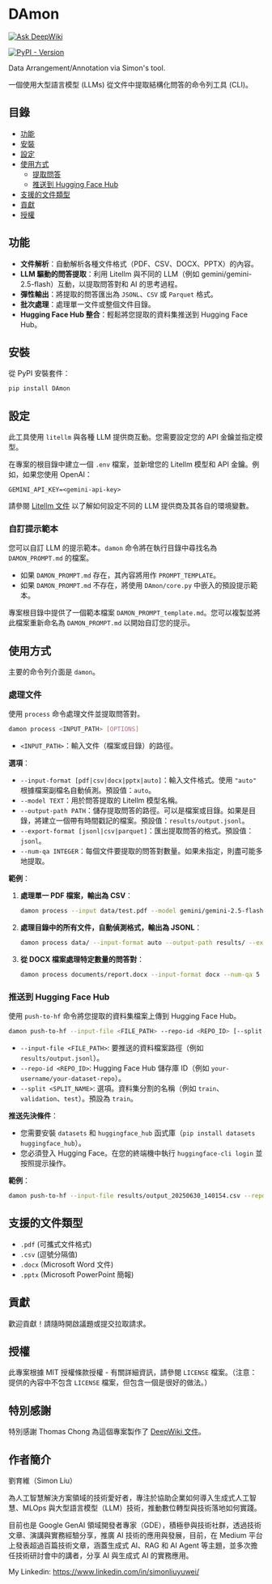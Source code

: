 # DAmon

[![Ask DeepWiki](https://deepwiki.com/badge.svg)](https://deepwiki.com/simonliu-ai-product/DAmon)

[![PyPI - Version](https://img.shields.io/pypi/v/DAmon/0.1.2)](https://pypi.org/project/DAmon/0.1.2/)

Data Arrangement/Annotation via Simon's tool.

一個使用大型語言模型 (LLMs) 從文件中提取結構化問答的命令列工具 (CLI)。

## 目錄

- [功能](#功能)
- [安裝](#安裝)
- [設定](#設定)
- [使用方式](#使用方式)
  - [提取問答](#提取問答)
  - [推送到 Hugging Face Hub](#推送到-hugging-face-hub)
- [支援的文件類型](#支援的文件類型)
- [貢獻](#貢獻)
- [授權](#授權)

## 功能

- **文件解析**：自動解析各種文件格式（PDF、CSV、DOCX、PPTX）的內容。
- **LLM 驅動的問答提取**：利用 Litellm 與不同的 LLM（例如 gemini/gemini-2.5-flash）互動，以提取問答對和 AI 的思考過程。
- **彈性輸出**：將提取的問答匯出為 `JSONL`、`CSV` 或 `Parquet` 格式。
- **批次處理**：處理單一文件或整個文件目錄。
- **Hugging Face Hub 整合**：輕鬆將您提取的資料集推送到 Hugging Face Hub。

## 安裝

從 PyPI 安裝套件：

```bash
pip install DAmon
```

## 設定

此工具使用 `litellm` 與各種 LLM 提供商互動。您需要設定您的 API 金鑰並指定模型。

在專案的根目錄中建立一個 `.env` 檔案，並新增您的 Litellm 模型和 API 金鑰。例如，如果您使用 OpenAI：

```dotenv
GEMINI_API_KEY=<gemini-api-key>
```

請參閱 [Litellm 文件](https://litellm.ai/docs/providers) 以了解如何設定不同的 LLM 提供商及其各自的環境變數。

### 自訂提示範本

您可以自訂 LLM 的提示範本。`damon` 命令將在執行目錄中尋找名為 `DAMON_PROMPT.md` 的檔案。

- 如果 `DAMON_PROMPT.md` 存在，其內容將用作 `PROMPT_TEMPLATE`。
- 如果 `DAMON_PROMPT.md` 不存在，將使用 `DAmon/core.py` 中嵌入的預設提示範本。

專案根目錄中提供了一個範本檔案 `DAMON_PROMPT_template.md`。您可以複製並將此檔案重新命名為 `DAMON_PROMPT.md` 以開始自訂您的提示。

## 使用方式

主要的命令列介面是 `damon`。

### 處理文件

使用 `process` 命令處理文件並提取問答對。

```bash
damon process <INPUT_PATH> [OPTIONS]
```

-   `<INPUT_PATH>`：輸入文件（檔案或目錄）的路徑。

**選項**：

-   `--input-format [pdf|csv|docx|pptx|auto]`：輸入文件格式。使用 `"auto"` 根據檔案副檔名自動偵測。預設值：`auto`。
-   `--model TEXT`：用於問答提取的 Litellm 模型名稱。
-   `--output-path PATH`：儲存提取問答的路徑。可以是檔案或目錄。如果是目錄，將建立一個帶有時間戳記的檔案。預設值：`results/output.jsonl`。
-   `--export-format [jsonl|csv|parquet]`：匯出提取問答的格式。預設值：`jsonl`。
-   `--num-qa INTEGER`：每個文件要提取的問答對數量。如果未指定，則盡可能多地提取。

**範例**：

1.  **處理單一 PDF 檔案，輸出為 CSV**：

    ```bash
    damon process --input data/test.pdf --model gemini/gemini-2.5-flash --output results/cyber_output --export csv --num-qa 5
    ```

2.  **處理目錄中的所有文件，自動偵測格式，輸出為 JSONL**：

    ```bash
    damon process data/ --input-format auto --output-path results/ --export-format jsonl
    ```

3.  **從 DOCX 檔案處理特定數量的問答對**：

    ```bash
    damon process documents/report.docx --input-format docx --num-qa 5 --output-path results/report_qa.jsonl
    ```

### 推送到 Hugging Face Hub

使用 `push-to-hf` 命令將您提取的資料集檔案上傳到 Hugging Face Hub。

```bash
damon push-to-hf --input-file <FILE_PATH> --repo-id <REPO_ID> [--split <SPLIT_NAME>]
```

-   `--input-file <FILE_PATH>`: 要推送的資料檔案路徑（例如 `results/output.jsonl`）。
-   `--repo-id <REPO_ID>`: Hugging Face Hub 儲存庫 ID（例如 `your-username/your-dataset-repo`）。
-   `--split <SPLIT_NAME>`: 選項。資料集分割的名稱（例如 `train`、`validation`、`test`）。預設為 `train`。

**推送先決條件**：

-   您需要安裝 `datasets` 和 `huggingface_hub` 函式庫（`pip install datasets huggingface_hub`）。
-   您必須登入 Hugging Face。在您的終端機中執行 `huggingface-cli login` 並按照提示操作。

**範例**：

```bash
damon push-to-hf --input-file results/output_20250630_140154.csv --repo-id your-username/my-extracted-qa-dataset --split train
```

## 支援的文件類型

-   `.pdf` (可攜式文件格式)
-   `.csv` (逗號分隔值)
-   `.docx` (Microsoft Word 文件)
-   `.pptx` (Microsoft PowerPoint 簡報)

## 貢獻

歡迎貢獻！請隨時開啟議題或提交拉取請求。

## 授權

此專案根據 MIT 授權條款授權 - 有關詳細資訊，請參閱 `LICENSE` 檔案。（注意：提供的內容中不包含 `LICENSE` 檔案，但包含一個是很好的做法。）

## 特別感謝

特別感謝 Thomas Chong 為這個專案製作了 [DeepWiki 文件](https://deepwiki.com/simonliu-ai-product/DAmon/1-damon-overview)。

## 作者簡介
劉育維（Simon Liu）

為人工智慧解決方案領域的技術愛好者，專注於協助企業如何導入生成式人工智慧、MLOps 與大型語言模型（LLM）技術，推動數位轉型與技術落地如何實踐。​

目前也是 Google GenAI 領域開發者專家（GDE），積極參與技術社群，透過技術文章、演講與實務經驗分享，推廣 AI 技術的應用與發展，目前，在 Medium 平台上發表超過百篇技術文章，涵蓋生成式 AI、RAG 和 AI Agent 等主題，並多次擔任技術研討會中的講者，分享 AI 與生成式 AI 的實務應用。​

My Linkedin: https://www.linkedin.com/in/simonliuyuwei/